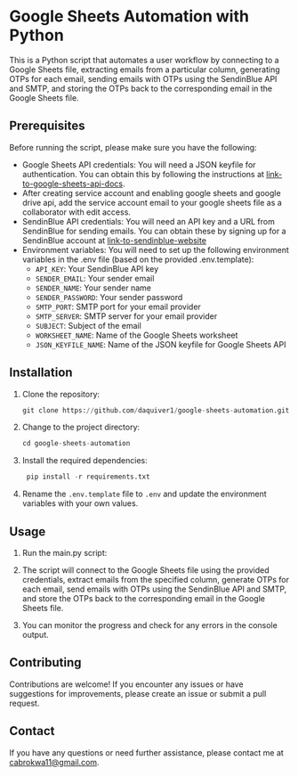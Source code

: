 # Google Sheets Automation with Python

This is a Python script that automates a user workflow by connecting to a Google Sheets file, extracting emails from a particular column, generating OTPs for each email, sending emails with OTPs using the SendinBlue API and SMTP, and storing the OTPs back to the corresponding email in the Google Sheets file.

## Prerequisites

Before running the script, please make sure you have the following:

- Google Sheets API credentials: You will need a JSON keyfile for authentication. You can obtain this by following the instructions at [link-to-google-sheets-api-docs](https://developers.google.com/android/management/service-account).
- After creating service account and enabling google sheets and google drive api, add the service account email to your google sheets file as a collaborator with edit access.
- SendinBlue API credentials: You will need an API key and a URL from SendinBlue for sending emails. You can obtain these by signing up for a SendinBlue account at [link-to-sendinblue-website](https://account-app.sendinblue.com/account/login.)
- Environment variables: You will need to set up the following environment variables in the .env file (based on the provided .env.template):
  - `API_KEY`: Your SendinBlue API key
  - `SENDER_EMAIL`: Your sender email
  - `SENDER_NAME`: Your sender name
  - `SENDER_PASSWORD`: Your sender password
  - `SMTP_PORT`: SMTP port for your email provider
  - `SMTP_SERVER`: SMTP server for your email provider
  - `SUBJECT`: Subject of the email
  - `WORKSHEET_NAME`: Name of the Google Sheets worksheet
  - `JSON_KEYFILE_NAME`: Name of the JSON keyfile for Google Sheets API

## Installation

1. Clone the repository:

    ```python
    git clone https://github.com/daquiver1/google-sheets-automation.git
    ```

2. Change to the project directory:

    ```python
    cd google-sheets-automation
    ```

3. Install the required dependencies:

   ```python
    pip install -r requirements.txt
    ```

4. Rename the `.env.template` file to `.env` and update the environment variables with your own values.

## Usage

1. Run the main.py script:

2. The script will connect to the Google Sheets file using the provided credentials, extract emails from the specified column, generate OTPs for each email, send emails with OTPs using the SendinBlue API and SMTP, and store the OTPs back to the corresponding email in the Google Sheets file.

3. You can monitor the progress and check for any errors in the console output.

## Contributing

Contributions are welcome! If you encounter any issues or have suggestions for improvements, please create an issue or submit a pull request.

## Contact

If you have any questions or need further assistance, please contact me at cabrokwa11@gmail.com.
